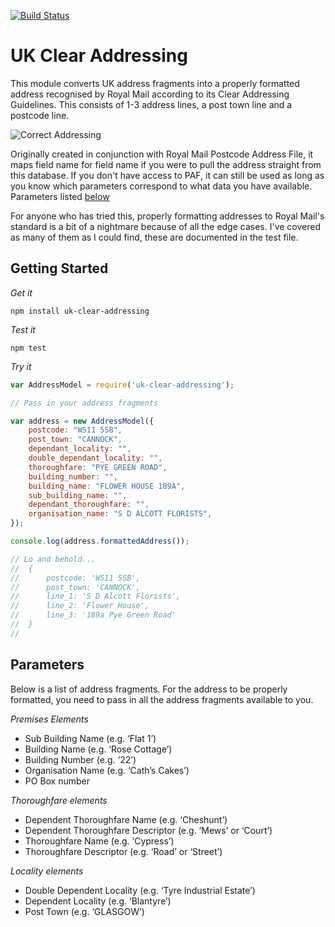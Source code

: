 [![Build Status](https://travis-ci.org/cblanc/uk-clear-addressing.png)](https://travis-ci.org/cblanc/uk-clear-addressing) 

# UK Clear Addressing

This module converts UK address fragments into a properly formatted address recognised by Royal Mail according to its Clear Addressing Guidelines. This consists of 1-3 address lines, a post town line and a postcode line.

![Correct Addressing](https://raw.github.com/cblanc/uk-clear-addressing/master/misc/correct_address.gif)

Originally created in conjunction with Royal Mail Postcode Address File, it maps field name for field name if you were to pull the address straight from this database. If you don't have access to PAF, it can still be used as long as you know which parameters correspond to what data you have available. Parameters listed [below](#parameters)

For anyone who has tried this, properly formatting addresses to Royal Mail's standard is a bit of a nightmare because of all the edge cases. I've covered as many of them as I could find, these are documented in the test file.

## Getting Started

_Get it_

`npm install uk-clear-addressing`

_Test it_

`npm test`

_Try it_

```javascript
var AddressModel = require('uk-clear-addressing');

// Pass in your address fragments

var address = new AddressModel({
	postcode: "WS11 5SB",
	post_town: "CANNOCK",
	dependant_locality: "",
	double_dependant_locality: "",
	thoroughfare: "PYE GREEN ROAD",
	building_number: "",
	building_name: "FLOWER HOUSE 189A",
	sub_building_name: "",
	dependant_thoroughfare: "",
	organisation_name: "S D ALCOTT FLORISTS",
});

console.log(address.formattedAddress());

// Lo and behold...
//  { 
//		postcode: 'WS11 5SB',
//  	post_town: 'CANNOCK',
//  	line_1: 'S D Alcott Florists',
//		line_2: 'Flower House',
//  	line_3: '189a Pye Green Road' 
//	}
//

```
## Parameters

Below is a list of address fragments. For the address to be properly formatted, you need to pass in all the address fragments available to you.

_Premises Elements_

- Sub Building Name (e.g. ‘Flat 1’) 
- Building Name (e.g. ‘Rose Cottage’)
- Building Number (e.g. ‘22’)
- Organisation Name (e.g. ‘Cath’s Cakes’)
- PO Box number

_Thoroughfare elements_

- Dependent Thoroughfare Name (e.g. ‘Cheshunt’)
- Dependent Thoroughfare Descriptor (e.g. ‘Mews’ or ‘Court’)
- Thoroughfare Name (e.g. ‘Cypress’)
- Thoroughfare Descriptor (e.g. ‘Road’ or ‘Street’)

_Locality elements_

- Double Dependent Locality (e.g. ‘Tyre Industrial Estate’)
- Dependent Locality (e.g. ‘Blantyre’)
- Post Town (e.g. ‘GLASGOW’)